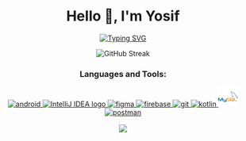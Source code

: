 <h1 align="center"> Hello 👋, I'm Yosif </h1>
<p align="center"> <a align="center" href="https://git.io/typing-svg"><img src="https://readme-typing-svg.demolab.com?font=Rajdhani&weight=500&pause=3000&color=0BC386&background=FF421100&center=true&vCenter=true&random=false&width=435&lines=SENIOR+ANDROID+DEVELOPER" alt="Typing SVG" /></a></p>
<p align="center"><img src="https://streak-stats.demolab.com?user=YosifKalchev&theme=github-dark" alt="GitHub Streak" /></p>
<!---
<p align="center">
  <a href="https://github.com/YosifKalchev">
    <img align="center" src="https://github-readme-stats.vercel.app/api?username=YosifKalchev&show_icons=true&line_height=27&count_private=true&title_color=ffffff&text_color=c9cacc&icon_color=2bbc8a&bg_color=1d1f21" alt="Yosif's GitHub Stats" />
</p>-->



<h3 align="center">Languages and Tools:</h3>
<p align="center"> 
 <a href="https://developer.android.com" target="_blank"> <img src="https://www.vectorlogo.zone/logos/android/android-icon.svg" alt="android" width="40" height="40"/> </a>
 <a href="https://www.jetbrains.com/idea/" target="_blank"><img src="https://resources.jetbrains.com/storage/products/intellij-idea/img/meta/intellij-idea_logo_300x300.png" alt="IntelliJ IDEA logo" width="40" height="40"/> </a> 
 <a href="https://www.figma.com/" target="_blank"><img src="https://www.vectorlogo.zone/logos/figma/figma-icon.svg" alt="figma" width="40" height="40"/> </a> 
 <a href="https://firebase.google.com/" target="_blank"> <img src="https://www.vectorlogo.zone/logos/firebase/firebase-icon.svg" alt="firebase" width="40" height="40"/> </a> 
 <a href="https://git-scm.com/" target="_blank"> <img src="https://www.vectorlogo.zone/logos/git-scm/git-scm-icon.svg" alt="git" width="40" height="40"/> </a> 
 <a href="https://kotlinlang.org" target="_blank"> <img src="https://www.vectorlogo.zone/logos/kotlinlang/kotlinlang-icon.svg" alt="kotlin" width="40" height="40"/> </a> 
 <a href="https://www.mysql.com/" target="_blank"> <img src="https://raw.githubusercontent.com/devicons/devicon/master/icons/mysql/mysql-original-wordmark.svg" alt="mysql" width="40" height="40"/> </a> 
 <a href="https://postman.com" target="_blank"> <img src="https://www.vectorlogo.zone/logos/getpostman/getpostman-icon.svg" alt="postman" width="40" height="40"/> </a>

<p></p>
<p align="center">
  <a href="https://github.com/YosifKalchev">
    <img align="center" src="https://github-readme-stats.vercel.app/api/top-langs/?username=YosifKalchev&show=javascript,tex&title_color=ffffff&text_color=c9cacc&icon_color=2bbc8a&bg_color=1d1f21&langs_count=10" />
  </a>
</p>

